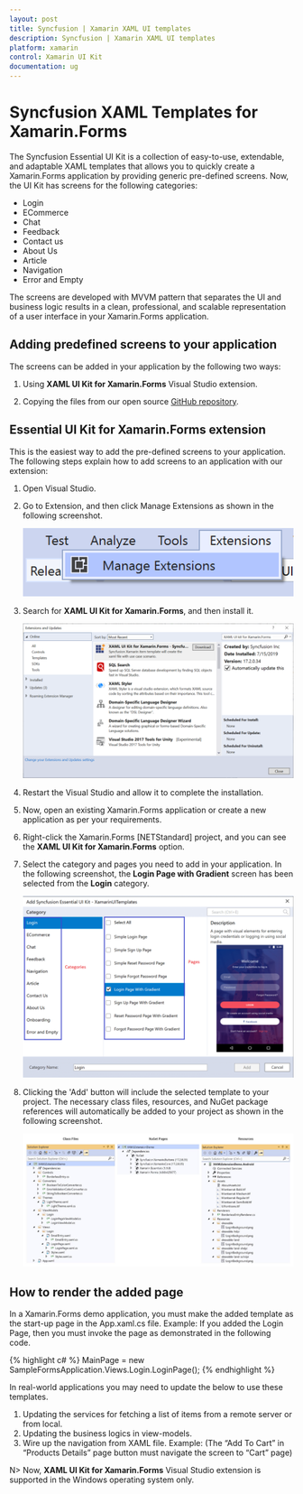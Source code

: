 ```yaml
---
layout: post
title: Syncfusion | Xamarin XAML UI templates
description: Syncfusion | Xamarin XAML UI templates
platform: xamarin
control: Xamarin UI Kit
documentation: ug
---
```


# Syncfusion XAML Templates for Xamarin.Forms

The Syncfusion Essential UI Kit is a collection of easy-to-use, extendable, and adaptable XAML templates that allows you to quickly create a Xamarin.Forms application by providing generic pre-defined screens. Now, the UI Kit has screens for the following categories:

* Login
* ECommerce
* Chat
* Feedback
* Contact us
* About Us
* Article
* Navigation
* Error and Empty

The screens are developed with MVVM pattern that separates the UI and business logic results in a clean, professional, and scalable representation of a user interface in your Xamarin.Forms application.

## Adding predefined screens to your application

The screens can be added in your application by the following two ways: 

1. Using **XAML UI Kit for Xamarin.Forms** Visual Studio extension.

2. Copying the files from our open source [GitHub repository](https://github.com/syncfusion/essential-ui-kit-for-xamarin.forms).

## Essential UI Kit for Xamarin.Forms extension

This is the easiest way to add the pre-defined screens to your application. The following steps explain how to add screens to an application with our extension: 

1. Open Visual Studio.

2. Go to Extension, and then click Manage Extensions as shown in the following screenshot.

   ![Visual Studio Extensions](UI-Kit-images/VS_Extensions.png)

3. Search for **XAML UI Kit for Xamarin.Forms**, and then install it.

   ![Visual Studio Extensions and Updates](UI-Kit-images/Extension_Update.png)

4. Restart the Visual Studio and allow it to complete the installation. 

5. Now, open an existing Xamarin.Forms application or create a new application as per your requirements.
 
6. Right-click the Xamarin.Forms [NETStandard] project, and you can see the **XAML UI Kit for Xamarin.Forms** option.

7. Select the category and pages you need to add in your application. In the following screenshot, the **Login Page with Gradient** screen has been selected from the **Login** category. 

   ![Visual Studio UIkit Category](UI-Kit-images/Essential_UIKit_Category.png)

8. Clicking the 'Add' button will include the selected template to your project. The necessary class files, resources, and NuGet package references will automatically be added to your project as shown in the following screenshot.

   ![Visual Studio Ui Kit nuget and files](UI-Kit-images/Kit_Nuget_Files.jpg)

## How to render the added page

In a Xamarin.Forms demo application, you must make the added template as the start-up page in the App.xaml.cs file. 
Example: If you added the Login Page, then you must invoke the page as demonstrated in the following code.

{% highlight c# %}
MainPage = new SampleFormsApplication.Views.Login.LoginPage();
{% endhighlight %} 

In real-world applications you may need to update the below to use these templates.
1. Updating the services for fetching a list of items from a remote server or from local.
2. Updating the business logics in view-models.
3. Wire up the navigation from XAML file. Example: (The “Add To Cart” in “Products Details” page button must navigate the screen to “Cart” page) 

N> Now, **XAML UI Kit for Xamarin.Forms** Visual Studio extension is supported in the Windows operating system only.